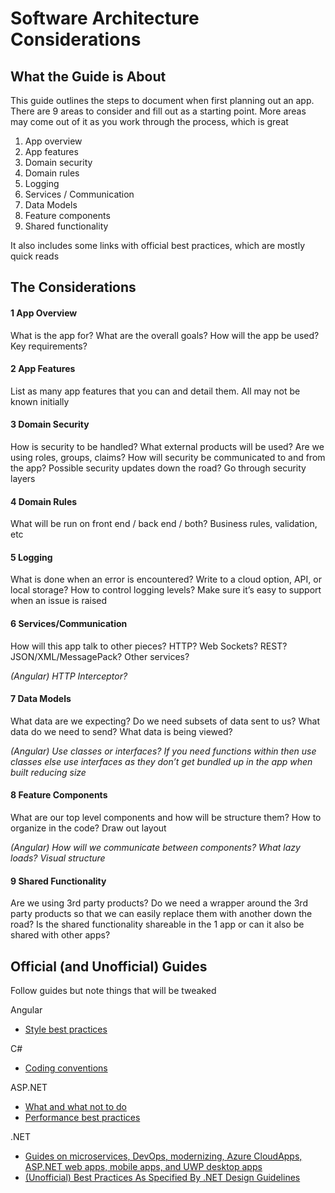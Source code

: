 # Software Architecture Considerations
## What the Guide is About
This guide outlines the steps to document when first planning out an app. There are 9 areas to consider and fill out as a starting point. More areas may come out of it as you work through the process, which is great

1. App overview
1. App features
1. Domain security
1. Domain rules
1. Logging
1. Services / Communication
1. Data Models
1. Feature components
1. Shared functionality

It also includes some links with official best practices, which are mostly quick reads

## The Considerations
#### 1 App Overview
What is the app for? What are the overall goals? How will the app be used? Key requirements?

#### 2 App Features
List as many app features that you can and detail them. All may not be known initially

#### 3 Domain Security
How is security to be handled? What external products will be used? Are we using roles, groups, claims? How will security be communicated to and from the app? Possible security updates down the road? Go through security layers
#### 4 Domain Rules
What will be run on front end / back end / both? Business rules, validation, etc

#### 5 Logging
What is done when an error is encountered? Write to a cloud option, API, or local storage? How to control logging levels? Make sure it’s easy to support when an issue is raised

#### 6 Services/Communication
How will this app talk to other pieces? HTTP? Web Sockets? REST? JSON/XML/MessagePack? Other services?

_(Angular) HTTP Interceptor?_

#### 7 Data Models
What data are we expecting? Do we need subsets of data sent to us? What data do we need to send? What data is being viewed? 

_(Angular) Use classes or interfaces? If you need functions within then use classes else use interfaces as they don’t get bundled up in the app when built reducing size_

#### 8 Feature Components
What are our top level components and how will be structure them? How to organize in the code? Draw out layout	

_(Angular) How will we communicate between components? What lazy loads? Visual structure_

#### 9 Shared Functionality
Are we using 3rd party products? Do we need a wrapper around the 3rd party products so that we can easily replace them with another down the road? Is the shared functionality shareable in the 1 app or can it also be shared with other apps?

## Official (and Unofficial) Guides
Follow guides but note things that will be tweaked

Angular
* [Style best practices](https://angular.io/guide/styleguide)

C#
* [Coding conventions](https://docs.microsoft.com/en-us/dotnet/csharp/programming-guide/inside-a-program/coding-conventions)

ASP.NET
* [What and what not to do](https://docs.microsoft.com/en-us/aspnet/aspnet/overview/web-development-best-practices/what-not-to-do-in-aspnet-and-what-to-do-instead)
* [Performance best practices](https://docs.microsoft.com/en-us/aspnet/core/performance/performance-best-practices?view=aspnetcore-3.0)

.NET
* [Guides on microservices, DevOps, modernizing, Azure CloudApps, ASP.NET web apps, mobile apps, and UWP desktop apps](https://dotnet.microsoft.com/learn/dotnet/architecture-guides)
* [(Unofficial) Best Practices As Specified By .NET Design Guidelines](https://www.c-sharpcorner.com/blogs/best-practices-as-specified-by-net-design-guidelines)
